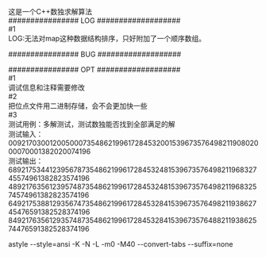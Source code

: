 这是一个C++数独求解算法  
################ LOG ###################  
#1  
LOG:无法对map这种数据结构排序，只好附加了一个顺序数组。  

################ BUG ###################  

################ OPT ###################  
#1  
调试信息和注释需要修改  
#2  
把位点文件用二进制存储，会不会更加快一些  
#3   
测试用例：多解测试，测试数独能否找到全部满足的解  
测试输入：009217030012005000735486219961728453200153967357649821190802000070001382020074196  
测试输出：689217534412395678735486219961728453248153967357649821196832745574961382823574196  
        489217635612395748735486219961728453248153967357649821196832574574961382823574196  
        649217538812935674735486219961728453284153967357649821193862745476591382528374196  
        849217635612935748735486219961728453284153967357648821193862574476591382528374196  


astyle --style=ansi -K -N -L -m0 -M40 --convert-tabs --suffix=none   
